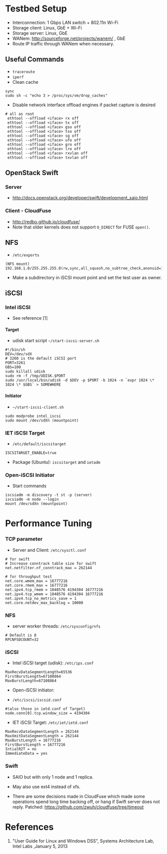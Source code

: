 Testbed Setup
======

 * Interconnection: 1 Gbps LAN switch + 802.11n Wi-Fi
 * Storage client: Linux, GbE + Wi-Fi
 * Storage server: Linux, GbE
 * WANem: http://sourceforge.net/projects/wanem/ , GbE
 * Route IP traffic through WANem when necessary.

## Useful Commands

 * `traceroute`
 * `iperf`
 * Clean cache

```
sync
sudo sh -c "echo 3 > /proc/sys/vm/drop_caches"
```

 * Disable network interface offload engines if packet capture is desired

```
# all as root
 ethtool --offload <iface> rx off
 ethtool --offload <iface> tx off
 ethtool --offload <iface> gso off
 ethtool --offload <iface> tso off
 ethtool --offload <iface> sg off
 ethtool --offload <iface> ufo off
 ethtool --offload <iface> gro off
 ethtool --offload <iface> lro off
 ethtool --offload <iface> rxvlan off
 ethtool --offload <iface> txvlan off
```


## OpenStack Swift


### Server

 * http://docs.openstack.org/developer/swift/development_saio.html

### Client - CloudFuse

 * http://redbo.github.io/cloudfuse/
 * Note that older kernels does not support `O_DIRECT` for FUSE `open()`.


## NFS

 * `/etc/exports`

```
(NFS mount) 192.168.1.0/255.255.255.0(rw,sync,all_squash,no_subtree_check,anonuid=1000,anongid=1000)
```

 * Make a subdirectory in iSCSI mount point and set the test user as owner.

## iSCSI

### Intel iSCSI

 * See reference [1]

#### Target

 * udisk start script `~/start-iscsi-server.sh`

```
#!/bin/sh
DEV=/dev/sdX
# 3260 is the default iSCSI port
PORT=3261
GBS=100
sudo killall udisk
sudo rm -f /tmp/UDISK.$PORT
sudo /usr/local/bin/udisk -d $DEV -p $PORT -b 1024 -n `expr 1024 \* 1024 \* $GBS` > SOMEWHERE
```

#### Initiator

  * `~/start-iscsi-client.sh`

```
sudo modprobe intel_iscsi
sudo mount /dev/sdXn (mountpoint)
```

### IET iSCSI Target

 * `/etc/default/iscsitarget`

```
ISCSITARGET_ENABLE=true
```

 * Package (Ubuntu): `iscsitarget` and `ietadm`

### Open-iSCSI Initiator

 * Start commands

```
iscsiadm -m discovery -t st -p (server)
iscsiadm -m node --login
mount /dev/sdXn (mountpoint)
```


Performance Tuning
======


### TCP parameter

 *  Server and Client: `/etc/sysctl.conf`

```
# for swift
# Increase conntrack table size for swift
net.netfilter.nf_conntrack_max = 262144

# for throughput test
net.core.wmem_max = 16777216
net.core.rmem_max = 16777216
net.ipv4.tcp_rmem = 1048576 4194304 16777216
net.ipv4.tcp_wmem = 1048576 4194304 16777216
net.ipv4.tcp_no_metrics_save = 1
net.core.netdev_max_backlog = 10000
```

### NFS

 * server worker threads: `/etc/sysconfig/nfs`

```
# Default is 8
RPCNFSDCOUNT=32
```

### iSCSI

 * Intel iSCSI target (udisk): `/etc/ips.conf`

```
MaxRecvDataSegmentLength=65536
FirstBurstLength=67108864
MaxBurstLength=67108864

```

 * Open-iSCSI initiator:

  * `/etc/iscsi/iscsid.conf`

```
#(also those in ietd.conf of Target)
node.conn[0].tcp.window_size = 4194304
```


 * IET iSCSI Target: `/etc/iet/ietd.conf`

```
MaxRecvDataSegmentLength = 262144
MaxXmitDataSegmentLength = 262144
MaxBurstLength = 16777216
FirstBurstLength = 16777216
IntialR2T = no
ImmediateData = yes
```

### Swift

 * SAIO but with only 1 node and 1 replica.

 * May also use ext4 instead of xfs.

 * There are some decisions made in CloudFuse which made some operations spend long time backing off, or hang if Swift server does not reply. Patched: https://github.com/zwuh/cloudfuse/tree/timeout


References
======


1. "User Guide for Linux and Windows DSS", Systems Architecture Lab, Intel Labs ,January 5, 2013

